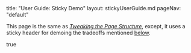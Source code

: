 <frontmatter>
  title: "User Guide: Sticky Demo"
  layout: stickyUserGuide.md
  pageNav: "default"
</frontmatter>

<box>

This page is the same as [*Tweaking the Page Structure*](./tweakingThePageStructure.md), except, it uses a sticky header for demoing the tradeoffs mentioned [below](#option-2-sticky-header-dynamically-hidden).
</box>

<include src="tweakingThePageStructure.md" omitFrontmatter>
<variable name="isSticky">true</variable>
</include>
